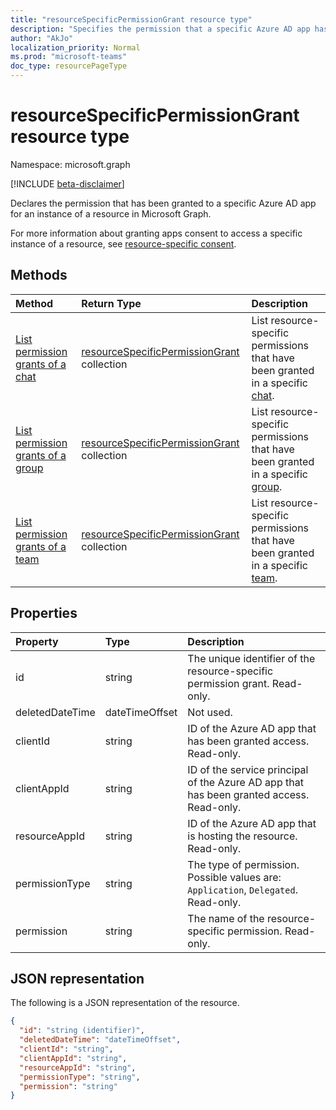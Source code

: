 ```yaml
---
title: "resourceSpecificPermissionGrant resource type"
description: "Specifies the permission that a specific Azure AD app has."
author: "AkJo"
localization_priority: Normal
ms.prod: "microsoft-teams"
doc_type: resourcePageType
---
```


# resourceSpecificPermissionGrant resource type

Namespace: microsoft.graph

[!INCLUDE [beta-disclaimer](../../includes/beta-disclaimer.md)]

Declares the permission that has been granted to a specific Azure AD app for an instance of a resource in Microsoft Graph.

For more information about granting apps consent to access a specific instance of a resource, see [resource-specific consent](/microsoftteams/platform/graph-api/rsc/resource-specific-consent).

## Methods

|  Method                                                                   |  Return Type                                                                     | Description                                                  | 
| :------------------------------------------------------------------------ | :------------------------------------------------------------------------------- | :----------------------------------------------------------- |
|[List permission grants of a chat](../api/chat-list-permissiongrants.md)   | [resourceSpecificPermissionGrant](resourcespecificpermissiongrant.md) collection | List resource-specific permissions that have been granted in a specific [chat](chat.md).  |
|[List permission grants of a group](../api/group-list-permissiongrants.md) | [resourceSpecificPermissionGrant](resourcespecificpermissiongrant.md) collection | List resource-specific permissions that have been granted in a specific [group](group.md). |
|[List permission grants of a team](../api/team-list-permissiongrants.md) | [resourceSpecificPermissionGrant](resourcespecificpermissiongrant.md) collection | List resource-specific permissions that have been granted in a specific [team](team.md). |

## Properties

| Property        | Type          | Description                                                                           |
| :-------------- | :------------ | :------------------------------------------------------------------------------------ |
| id              | string        | The unique identifier of the resource-specific permission grant. Read-only.           |
| deletedDateTime | dateTimeOffset| Not used.                                                                             |
| clientId        | string        | ID of the Azure AD app that has been granted access. Read-only.                            |
| clientAppId     | string        | ID of the service principal of the Azure AD app that has been granted access. Read-only.   |
| resourceAppId   | string        | ID of the Azure AD app that is hosting the resource. Read-only.                        |
| permissionType  | string        | The type of permission. Possible values are: `Application`, `Delegated`. Read-only. |
| permission      | string        | The name of the resource-specific permission. Read-only.                                                |

## JSON representation

The following is a JSON representation of the resource.

<!-- {
  "blockType": "resource",
  "keyProperty": "id",
  "@odata.type": "microsoft.graph.resourceSpecificPermissionGrant"
}-->

```json
{
  "id": "string (identifier)",
  "deletedDateTime": "dateTimeOffset",
  "clientId": "string",
  "clientAppId": "string",
  "resourceAppId": "string",
  "permissionType": "string",
  "permission": "string"
}
```


